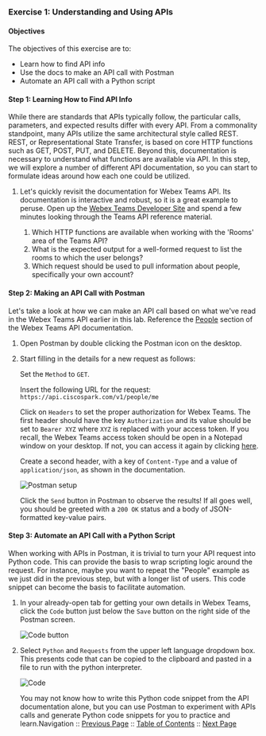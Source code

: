 
### Exercise 1: Understanding and Using APIs

#### Objectives

The objectives of this exercise are to:

* Learn how to find API info
* Use the docs to make an API call with Postman
* Automate an API call with a Python script

#### Step 1: Learning How to Find API Info

While there are standards that APIs typically follow, the particular calls, parameters, and expected results differ 
with every API. From a commonality standpoint, many APIs utilize the same architectural style called REST. REST, or 
Representational State Transfer, is based on core HTTP functions such as GET, POST, PUT, and DELETE. Beyond this, 
documentation is necessary to understand what functions are available via API. In this step, we will explore a number
of different API documentation, so you can start to formulate ideas around how each one could be utilized.

1. Let's quickly revisit the documentation for Webex Teams API. Its documentation is interactive and robust, so it is
a great example to peruse. Open up the [Webex Teams Developer Site](https://developer.webex.com/getting-started.html)
and spend a few minutes looking through the Teams API reference material.

    1. Which HTTP functions are available when working with the 'Rooms' area of the Teams API?
    2. What is the expected output for a well-formed request to list the rooms to which the user belongs?
    3. Which request should be used to pull information about people, specifically your own account?

#### Step 2: Making an API Call with Postman

Let's take a look at how we can make an API call based on what we've read in the Webex Teams API earlier in this 
lab. Reference the [People](https://developer.webex.com/resource-people.html) section of the Webex Teams API 
documentation.

1. Open Postman by double clicking the Postman icon on the desktop.

2. Start filling in the details for a new request as follows:
    
    Set the `Method` to `GET`.
    
    Insert the following URL for the request: `https://api.ciscospark.com/v1/people/me`
    
    Click on `Headers` to set the proper authorization for Webex Teams. The first header should have the key 
    `Authorization` and its value should be set to `Bearer XYZ` where `XYZ` is replaced with your access token.
    If you recall, the Webex Teams access token should be open in a Notepad window on your desktop. If not, you can 
    access it again by clicking [here](https://developer.webex.com/getting-started.html#authentication).
    
    Create a second header, with a key of `Content-Type` and a value of `application/json`, as shown in the 
    documentation.

    ![Postman setup](assets/postman-12.png) 

    Click the `Send` button in Postman to observe the results! If all goes well, you should be greeted with a
    `200 OK` status and a body of JSON-formatted key-value pairs.

#### Step 3: Automate an API Call with a Python Script

When working with APIs in Postman, it is trivial to turn your API request into Python code. This can provide
the basis to wrap scripting logic around the request. For instance, maybe you want to repeat the "People" example as we
just did in the previous step, but with a longer list of users. This code snippet can become the basis to facilitate 
automation.

1. In your already-open tab for getting your own details in Webex Teams, click the `Code` button just below the 
`Save` button on the right side of the Postman screen.

    ![Code button](assets/postman-13.png)

2. Select `Python` and `Requests` from the upper left language dropdown box. This presents code that can be copied to 
the clipboard and pasted in a file to run with the python interpreter.

    ![Code](assets/postman-14.png)
    
    You may not know how to write this Python code snippet from the API documentation alone, but you can use Postman 
    to experiment with APIs calls and generate Python code snippets for you to practice and learn.Navigation :: [Previous Page](LTRDEV-1100-03-Hone.md) :: [Table of Contents](LTRDEV-1100-00-Intro.md#table-of-contents) :: [Next Page](LTRDEV-1100-03a-API.md)

